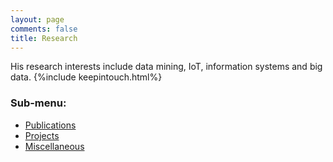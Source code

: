 ```yaml
---
layout: page
comments: false
title: Research
---
```

His research interests include data mining, IoT, information systems and big data.
{%include keepintouch.html%}

### Sub-menu:
- [Publications](/research/publications)
- [Projects](/research/projects)
- [Miscellaneous](/research/misc)


